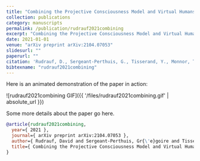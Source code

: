 ```yaml
---
title: "Combining the Projective Consciousness Model and Virtual Humans to assess ToM capacity in Virtual Reality: a proof-of-concept"
collection: publications
category: manuscripts
permalink: /publication/rudrauf2021combining
excerpt: "Combining the Projective Consciousness Model and Virtual Humans to assess ToM capacity in Virtual Reality: a proof-of-concept"
date: 2021-01-01
venue: "arXiv preprint arXiv:2104.07053"
slidesurl: ""
paperurl: ""
citation: 'Rudrauf, D., Sergeant-Perthuis, G., Tisserand, Y., Monnor, T. & Belli, O. (2021). "Combining the Projective Consciousness Model and Virtual Humans to assess ToM capacity in Virtual Reality: a proof-of-concept." arXiv preprint arXiv:2104.07053.'
bibtexname: "rudrauf2021combining"
---
```


Here is an animated demonstration of the paper in action:

![rudrauf2021combining GIF]({{ '/files/rudrauf2021combining.gif' | absolute_url }})

Some more details about the paper go here.

```bibtex
@article{rudrauf2021combining,
  year={ 2021 },
  journal={ arXiv preprint arXiv:2104.07053 },
  author={ Rudrauf, David and Sergeant-Perthuis, Gr{\'e}goire and Tisserand, Yvain and Monnor, Teerawat and Belli, Olivier },
  title={ Combining the Projective Consciousness Model and Virtual Humans to assess ToM capacity in Virtual Reality: a proof-of-concept },
}
```
